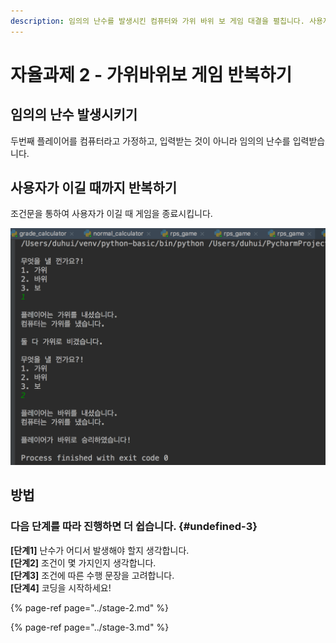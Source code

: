 ```yaml
---
description: 임의의 난수를 발생시킨 컴퓨터와 가위 바위 보 게임 대결을 펼칩니다. 사용자가 이길 때 까지 게임을 반복합니다.
---
```


# 자율과제 2 - 가위바위보 게임 반복하기

## 임의의 난수 발생시키기

두번째 플레이어를 컴퓨터라고 가정하고, 입력받는 것이 아니라 임의의 난수를 입력받습니다.

## 사용자가 이길 때까지 반복하기

조건문을 통하여 사용자가 이길 때 게임을 종료시킵니다.

![&#xAC00;&#xC704; &#xBC14;&#xC704; &#xBCF4; &#xAC8C;&#xC784;](../../.gitbook/assets/image%20%28136%29.png)

## 방법  

### **다음** **단계를** **따라** **진행하면** **더** **쉽습니다.** {#undefined-3}

**\[단계1\]** 난수가 어디서 발생해야 할지 생각합니다.   
**\[단계2\]** 조건이 몇 가지인지 생각합니다.  
**\[단계3\]** 조건에 따른 수행 문장을 고려합니다.  
**\[단계4\]** 코딩을 시작하세요!

{% page-ref page="../stage-2.md" %}

{% page-ref page="../stage-3.md" %}

